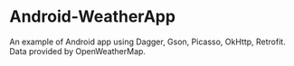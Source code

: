 # Android-WeatherApp
An example of Android app using Dagger, Gson, Picasso, OkHttp, Retrofit.
Data provided by OpenWeatherMap.

